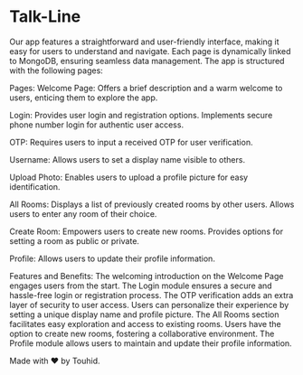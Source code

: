 # Talk-Line
Our app features a straightforward and user-friendly interface, making it easy for users to understand and navigate. Each page is dynamically linked to MongoDB, ensuring seamless data management. The app is structured with the following pages:

Pages:
Welcome Page:
Offers a brief description and a warm welcome to users, enticing them to explore the app.

Login:
Provides user login and registration options.
Implements secure phone number login for authentic user access.

OTP:
Requires users to input a received OTP for user verification.

Username:
Allows users to set a display name visible to others.

Upload Photo:
Enables users to upload a profile picture for easy identification.

All Rooms:
Displays a list of previously created rooms by other users.
Allows users to enter any room of their choice.

Create Room:
Empowers users to create new rooms.
Provides options for setting a room as public or private.

Profile:
Allows users to update their profile information.

Features and Benefits:
The welcoming introduction on the Welcome Page engages users from the start.
The Login module ensures a secure and hassle-free login or registration process.
The OTP verification adds an extra layer of security to user access.
Users can personalize their experience by setting a unique display name and profile picture.
The All Rooms section facilitates easy exploration and access to existing rooms.
Users have the option to create new rooms, fostering a collaborative environment.
The Profile module allows users to maintain and update their profile information.

Made with ❤ by Touhid.
